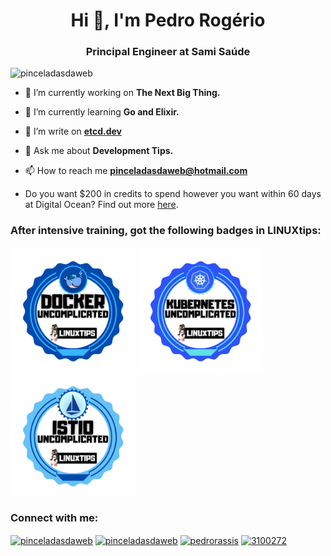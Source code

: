 <h1 align="center">Hi 👋, I'm Pedro Rogério</h1>
<h3 align="center">Principal Engineer at Sami Saúde</h3>

<p align="left"><img src="https://komarev.com/ghpvc/?username=pinceladasdaweb" alt="pinceladasdaweb" /></p>

- 🔭 I’m currently working on **The Next Big Thing.**

- 🌱 I’m currently learning **Go and Elixir.**

- 🧠 I’m write on **<a href="https://etcd.dev" target="blank">etcd.dev</a>**

- 💬 Ask me about **Development Tips.**

- 📫 How to reach me **pinceladasdaweb@hotmail.com**

- Do you want $200 in credits to spend however you want within 60 days at Digital Ocean? Find out more <a href="https://m.do.co/c/1b94ebf5c8c7" target="blank">here</a>.

<p align="left">
<h3 align="left">After intensive training, got the following badges in LINUXtips:</h3>
<a href="#"><img align="center" src="/badges/docker.png" alt="pinceladasdaweb" height="200" width="200" /></a>
<a href="#"><img align="center" src="/badges/kubernetes.png" alt="pinceladasdaweb" height="200" width="200" /></a>
<a href="#"><img align="center" src="/badges/istio.png" alt="pinceladasdaweb" height="200" width="200" /></a>
</p>

<p align="left">
<h3 align="left">Connect with me:</h3>
<a href="https://dev.to/pinceladasdaweb" target="blank"><img align="center" src="https://cdn.jsdelivr.net/npm/simple-icons@3.0.1/icons/dev-dot-to.svg" alt="pinceladasdaweb" height="30" width="40" /></a>
<a href="https://twitter.com/pinceladasdaweb" target="blank"><img align="center" src="https://cdn.jsdelivr.net/npm/simple-icons@3.0.1/icons/twitter.svg" alt="pinceladasdaweb" height="30" width="40" /></a>
<a href="https://linkedin.com/in/pedrorassis" target="blank"><img align="center" src="https://cdn.jsdelivr.net/npm/simple-icons@3.0.1/icons/linkedin.svg" alt="pedrorassis" height="30" width="40" /></a>
<a href="https://stackoverflow.com/users/3100272" target="blank"><img align="center" src="https://cdn.jsdelivr.net/npm/simple-icons@3.0.1/icons/stackoverflow.svg" alt="3100272" height="30" width="40" /></a>
</p>
